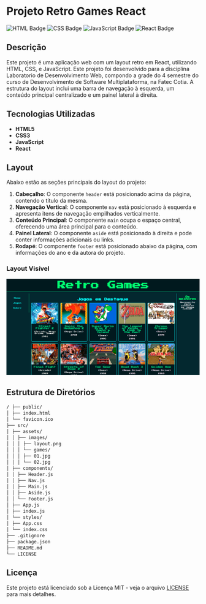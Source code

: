 # Projeto Retro Games React

![HTML Badge](https://img.shields.io/badge/HTML-5-orange) ![CSS Badge](https://img.shields.io/badge/CSS-3-blue) ![JavaScript Badge](https://img.shields.io/badge/JavaScript-ES6-yellowgreen) ![React Badge](https://img.shields.io/badge/React-18.2.0-blue)


## Descrição

Este projeto é uma aplicação web com um layout retro em React, utilizando HTML, CSS, e JavaScript. Este projeto foi desenvolvido para a disciplina Laboratorio de Desenvolvimento Web, compondo a grade do 4 semestre do curso de Desenvolvimento de Software Multiplataforma, na Fatec Cotia. A estrutura do layout inclui uma barra de navegação à esquerda, um conteúdo principal centralizado e um painel lateral à direita.

## Tecnologias Utilizadas

- **HTML5**
- **CSS3**
- **JavaScript**
- **React**

## Layout

Abaixo estão as seções principais do layout do projeto:

1. **Cabeçalho**: O componente `header` está posicionado acima da página, contendo o título da mesma.
1. **Navegação Vertical**: O componente `nav` está posicionado à esquerda e apresenta itens de navegação empilhados verticalmente.
2. **Conteúdo Principal**: O componente `main` ocupa o espaço central, oferecendo uma área principal para o conteúdo.
3. **Painel Lateral**: O componente `aside` está posicionado à direita e pode conter informações adicionais ou links.
1. **Rodapé**: O componente `footer` está posicionado abaixo da página, com informações do ano e da autora do projeto.

### Layout Visível

![Layout](./src/assets/images/layout.png)

## Estrutura de Diretórios

```
/ ├── public/ 
│ ├── index.html 
│ └── favicon.ico 
├── src/ 
│ ├── assets/ 
│ │ ├── images/ 
│ │ │ ├── layout.png 
│ │ │ └── games/ 
│ │ │ ├── 01.jpg 
│ │ │ └── 02.jpg 
│ ├── components/ 
│ │ ├── Header.js 
│ │ ├── Nav.js 
│ │ ├── Main.js 
│ │ ├── Aside.js 
│ │ └── Footer.js 
│ ├── App.js 
│ ├── index.js 
│ └── styles/ 
│ ├── App.css 
│ └── index.css 
├── .gitignore 
├── package.json 
├── README.md 
└── LICENSE
```

## Licença

Este projeto está licenciado sob a Licença MIT - veja o arquivo [LICENSE](./LICENSE) para mais detalhes.
